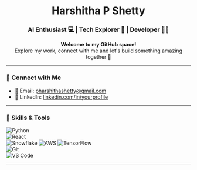 <h1 align="center">Harshitha P Shetty</h1>
<h3 align="center">AI Enthusiast 💻 | Tech Explorer 🚀 | Developer 👩‍💻</h3>

<p align="center">
  <b>Welcome to my GitHub space!</b><br>
  Explore my work, connect with me and let's build something amazing together 🌟
</p>

---

### 🔗 Connect with Me
- 📧 Email: [pharshithashetty@gmail.com](mailto:pharshithashetty@gmail.com)
- 💼 LinkedIn: [linkedin.com/in/yourprofile](https://linkedin.com/in/yourprofile)

---

### 📌 Skills & Tools
![Python](https://img.shields.io/badge/-Python-3776AB?style=flat-square&logo=python&logoColor=white)  
![React](https://img.shields.io/badge/-React-61DAFB?style=flat-square&logo=react&logoColor=black)  
![Snowflake](https://img.shields.io/badge/-Snowflake-29B5E8?style=flat-square&logo=snowflake&logoColor=white)
![AWS](https://img.shields.io/badge/-AWS-232F3E?style=flat-square&logo=amazon-aws&logoColor=white)
![TensorFlow](https://img.shields.io/badge/-TensorFlow-FF6F00?style=flat-square&logo=tensorflow&logoColor=white)  
![Git](https://img.shields.io/badge/-Git-F05032?style=flat-square&logo=git&logoColor=white)  
![VS Code](https://img.shields.io/badge/-VS%20Code-007ACC?style=flat-square&logo=visual-studio-code)  


---

